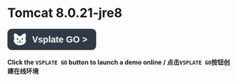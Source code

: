 # Tomcat 8.0.21-jre8

<a href="https://www.vsplate.com/?docker-compose=https://github.com/vsplate/dcenvs/tomcat/8.0.21-jre8"><img alt="VSPLATE GO" src="https://raw.githubusercontent.com/vsplate/images/master/vsgo_btn.png" width="200px"></a>

**Click the `VSPLATE GO` button to launch a demo online / 点击`VSPLATE GO`按钮创建在线环境**